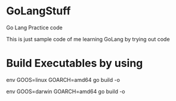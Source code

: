 # GoLangStuff
Go Lang Practice code

This is just sample code of me learning GoLang by trying out code

# Build Executables by using
env GOOS=linux GOARCH=amd64 go build -o <file-name-linux>

env GOOS=darwin GOARCH=amd64 go build -o <file-name-mac>
